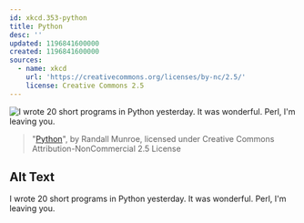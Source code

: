 ```yaml
---
id: xkcd.353-python
title: Python
desc: ''
updated: 1196841600000
created: 1196841600000
sources:
  - name: xkcd
    url: 'https://creativecommons.org/licenses/by-nc/2.5/'
    license: Creative Commons 2.5
---
```

![I wrote 20 short programs in Python yesterday.  It was wonderful.  Perl, I'm leaving you.](https://imgs.xkcd.com/comics/python.png)
> "[Python](https://xkcd.com/353/)", by Randall Munroe, licensed under Creative Commons Attribution-NonCommercial 2.5 License

## Alt Text
I wrote 20 short programs in Python yesterday.  It was wonderful.  Perl, I'm leaving you.
